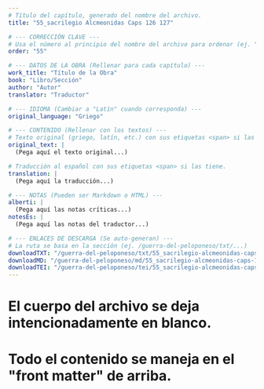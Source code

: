 ```yaml
---
# Título del capítulo, generado del nombre del archivo.
title: "55_sacrilegio Alcmeonidas Caps 126 127"

# --- CORRECCIÓN CLAVE ---
# Usa el número al principio del nombre del archivo para ordenar (ej. "05" de "05_conflicto...")
order: "55"

# --- DATOS DE LA OBRA (Rellenar para cada capítulo) ---
work_title: "Título de la Obra"
book: "Libro/Sección"
author: "Autor"
translator: "Traductor"

# --- IDIOMA (Cambiar a "Latín" cuando corresponda) ---
original_language: "Griego"

# --- CONTENIDO (Rellenar con los textos) ---
# Texto original (griego, latín, etc.) con sus etiquetas <span> si las tiene.
original_text: |
  (Pega aquí el texto original...)

# Traducción al español con sus etiquetas <span> si las tiene.
translation: |
  (Pega aquí la traducción...)

# --- NOTAS (Pueden ser Markdown o HTML) ---
alberti: |
  (Pega aquí las notas críticas...)
notesEs: |
  (Pega aquí las notas del traductor...)

# --- ENLACES DE DESCARGA (Se auto-generan) ---
# La ruta se basa en la sección (ej. /guerra-del-peloponeso/txt/...)
downloadTXT: "/guerra-del-peloponeso/txt/55_sacrilegio-alcmeonidas-caps-126-127.txt"
downloadMD: "/guerra-del-peloponeso/md/55_sacrilegio-alcmeonidas-caps-126-127.md"
downloadTEI: "/guerra-del-peloponeso/tei/55_sacrilegio-alcmeonidas-caps-126-127.xml"
---
```

# El cuerpo del archivo se deja intencionadamente en blanco.
# Todo el contenido se maneja en el "front matter" de arriba.